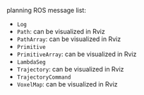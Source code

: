 planning ROS message list:
  - `Log`
  - `Path`: can be visualized in Rviz
  - `PathArray`: can be visualized in Rviz
  - `Primitive`
  - `PrimitiveArray`: can be visualized in Rviz
  - `LambdaSeg`
  - `Trajectory`: can be visualized in Rviz
  - `TrajectoryCommand`
  - `VoxelMap`: can be visualized in Rviz
